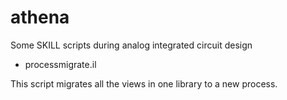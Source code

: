 # athena
Some SKILL scripts during analog integrated circuit design

* processmigrate.il

This script migrates all the views in one library to a new process.
